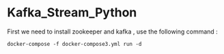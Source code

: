 # Kafka_Stream_Python

First we need to install zookeeper and kafka , use the following command :

```
docker-compose -f docker-compose3.yml run -d
```
